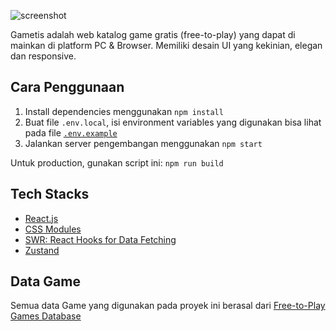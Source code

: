 ![screenshot](https://i.ibb.co/C7hKQrg/home-desktop.png)

Gametis adalah web katalog game gratis (free-to-play) yang dapat di mainkan di platform PC & Browser.
Memiliki desain UI yang kekinian, elegan dan responsive.

## Cara Penggunaan

1. Install dependencies menggunakan `npm install`
2. Buat file `.env.local`, isi environment variables yang digunakan bisa lihat pada file [`.env.example`](./.env.example)
3. Jalankan server pengembangan menggunakan `npm start`

Untuk production, gunakan script ini: `npm run build`

## Tech Stacks

- [React.js](https://reactjs.org/)
- [CSS Modules](https://github.com/css-modules/css-modules)
- [SWR: React Hooks for Data Fetching](https://swr.vercel.app/)
- [Zustand](https://github.com/pmndrs/zustand)

## Data Game
Semua data Game yang digunakan pada proyek ini berasal dari [Free-to-Play Games Database](https://rapidapi.com/digiwalls/api/free-to-play-games-database)
